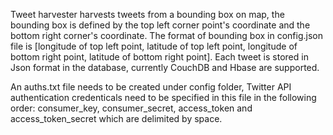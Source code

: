 Tweet harvester harvests tweets from a bounding box on map, the bounding box is defined by the top left corner point's coordinate and the bottom right corner's coordinate.  The format of bounding box in config.json file is [longitude of top left point, latitude of top left point, longitude of bottom right point, latitude of bottom right point].  Each tweet is stored in Json format in the database, currently CouchDB and Hbase are supported.

An auths.txt file needs to be created under config folder, Twitter API authentication credenticals need to be specified in this file in the following order: consumer_key, consumer_secret, access_token and access_token_secret which are delimited by space.